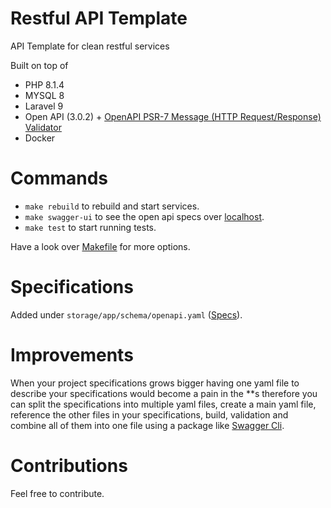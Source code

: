 # Restful API Template

API Template for clean restful services

Built on top of
- PHP 8.1.4
- MYSQL 8
- Laravel 9
- Open API (3.0.2) + [OpenAPI PSR-7 Message (HTTP Request/Response) Validator](https://github.com/thephpleague/openapi-psr7-validator)
- Docker

# Commands
- `make rebuild` to rebuild and start services.
- `make swagger-ui` to see the open api specs over [localhost](http://localhost:8081).
- `make test` to start running tests.

Have a look over [Makefile](https://github.com/omarfawzi/Restful-API-Template/blob/main/Makefile) for more options.

# Specifications 

Added under `storage/app/schema/openapi.yaml` ([Specs](https://github.com/omarfawzi/Restful-API-Template/blob/main/storage/app/schema/openapi.yaml)).

# Improvements

When your project specifications grows bigger having one yaml file to describe your specifications would become a pain in the **s therefore you can split the specifications into multiple yaml files, create a main yaml file, reference the other files in your specifications, build, validation and combine all of them into one file using a package like [Swagger Cli](https://www.npmjs.com/package/swagger-cli).

# Contributions

Feel free to contribute.

